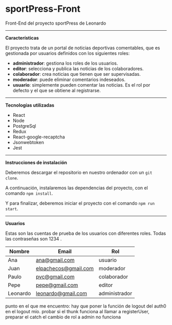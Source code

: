 # sportPress-Front

Front-End del proyecto sportPress de Leonardo

---

**Características**

El proyecto trata de un portal de noticias deportivas comentables, que es gestionada por usuarios definidos con los siguientes roles:
- **administrador**: gestiona los roles de los usuarios.
- **editor**: selecciona y publica las noticias de los colaboradores.
- **colaborador**: crea noticias que tienen que ser supervisadas.
- **moderador**: puede eliminar comentarios indeseados.
- **usuario**: simplemente pueden comentar las noticias. Es el rol por defecto y el que se obtiene al registrarse.

---

**Tecnologías utilizadas**
- React
- Node
- PostgreSql
- Redux
- React-google-recaptcha
- Jsonwebtoken
- Jest

---

**Instrucciones de instalación**

Deberemos descargar el repositorio en nuestro ordenador con un `git clone`.

A continuación, instalaremos las dependencias del proyecto, con el comando `npm install`.

Y para finalizar, deberemos iniciar el proyecto con el comando `npm run start`.

---

**Usuarios**

Estas son las cuentas de prueba de los usuarios con diferentes roles.
Todas las contraseñas son 1234 .

| Nombre | Email | Rol |
|--------|----------|------|
| Ana    | ana@gmail.com    | usuario  |
| Juan   | elpachecos@gmail.com | moderador   |
| Paulo  | pvc@gmail.com | colaborador   |
| Pepe  | pepe@gmail.com | editor   |
| Leonardo  | leonardo@gmail.com | administrador   |

punto en el que me encuentro:
hay que poner la función de logout del auth0 en el logout mío.
probar si el thunk funciona al llamar a registerUser,
preparar el catch
el cambio de rol a admin no funciona

